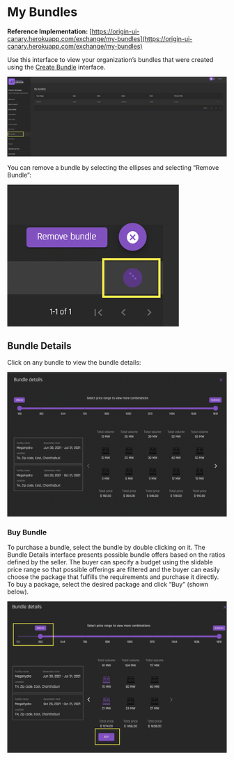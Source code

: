 # My Bundles
**Reference Implementation:** [https://origin-ui-canary.herokuapp.com/exchange/my-bundles](https://origin-ui-canary.herokuapp.com/exchange/my-bundles)

Use this interface to view your organization’s bundles that were created using the [Create Bundle](./create-bundle.md) interface. 

![exchange-mybundles](../images/exchange/exchange-mybundles.png)

You can remove a bundle by selecting the ellipses and selecting “Remove Bundle”:

![exchange-removebundle](../images/exchange/exchange-removebundle.png)

## Bundle Details

Click on any bundle to view the bundle details:

![exchange-bundledetails](../images/exchange/exchange-bundledetails.png)

### Buy Bundle

To purchase a bundle, select the bundle by double clicking on it. The Bundle Details interface presents possible bundle offers based on the ratios defined by the seller. The buyer can specify a budget using the slidable price range so that possible offerings are filtered and the buyer can easily choose the package that fulfills the requirements and purchase it directly. To buy a package, select the desired package and click “Buy” (shown below).

![exchange-allbundles-bundledetails](../images/exchange/exchange-allbundles-bundledetails.png)




